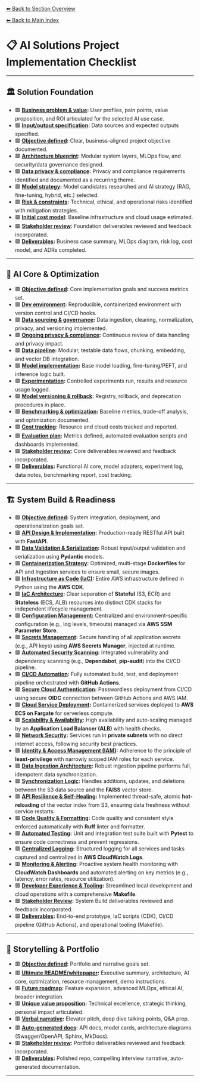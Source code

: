 [⬅ Back to Section Overview](README.md)

[⬅ Back to Main Index](../INDEX.md)

# 📋 AI Solutions Project Implementation Checklist

---

## 🏛️ Solution Foundation

- 🟩 **[Business problem & value](foundation/Business_Problem_Value.md):** User profiles, pain points, value proposition, and ROI articulated for the selected AI use case.
- 🟩 **[Input/output specification](foundation/Business_Problem_Value.md):** Data sources and expected outputs specified.
- 🟩 **[Objective defined](foundation/Objective.md):** Clear, business-aligned project objective documented.
- 🟩 **[Architecture blueprint](foundation/Architecture_Blueprint.md):** Modular system layers, MLOps flow, and security/data governance designed.
- 🟩 **[Data privacy & compliance](foundation/Architecture_Blueprint.md):** Privacy and compliance requirements identified and documented as a recurring theme.
- 🟩 **[Model strategy](foundation/Model_Strategy.md):** Model candidates researched and AI strategy (RAG, fine-tuning, hybrid, etc.) selected.
- 🟩 **[Risk & constraints](foundation/Risk_Constraints.md):** Technical, ethical, and operational risks identified with mitigation strategies.
- 🟩 **[Initial cost model](foundation/Deliverables.md):** Baseline infrastructure and cloud usage estimated.
- 🟩 **[Stakeholder review](foundation/Deliverables.md):** Foundation deliverables reviewed and feedback incorporated.
- 🟩 **[Deliverables](foundation/Deliverables.md):** Business case summary, MLOps diagram, risk log, cost model, and ADRs completed.

---

## 🧠 AI Core & Optimization

- 🟩 **[Objective defined](core/Objective.md):** Core implementation goals and success metrics set.
- 🟩 **[Dev environment](core/Dev_Environment_Data.md):** Reproducible, containerized environment with version control and CI/CD hooks.
- 🟩 **[Data sourcing & governance](core/Dev_Environment_Data.md):** Data ingestion, cleaning, normalization, privacy, and versioning implemented.
- 🟩 **[Ongoing privacy & compliance](core/Dev_Environment_Data.md):** Continuous review of data handling and privacy impact.
- 🟩 **[Data pipeline](core/Data_Pipeline_Processing.md):** Modular, testable data flows, chunking, embedding, and vector DB integration.
- 🟩 **[Model implementation](core/Model_Implementation_Experimentation.md):** Base model loading, fine-tuning/PEFT, and inference logic built.
- 🟩 **[Experimentation](core/Model_Implementation_Experimentation.md):** Controlled experiments run, results and resource usage logged.
- 🟩 **[Model versioning & rollback](core/Model_Implementation_Experimentation.md):** Registry, rollback, and deprecation procedures in place.
- 🟩 **[Benchmarking & optimization](core/Benchmarking_Optimization.md):** Baseline metrics, trade-off analysis, and optimization documented.
- 🟩 **[Cost tracking](core/Benchmarking_Optimization.md):** Resource and cloud costs tracked and reported.
- 🟩 **[Evaluation plan](core/Evaluation_Plan.md):** Metrics defined, automated evaluation scripts and dashboards implemented.
- 🟩 **[Stakeholder review](core/Deliverables.md):** Core deliverables reviewed and feedback incorporated.
- 🟩 **[Deliverables](core/Deliverables.md):** Functional AI core, model adapters, experiment log, data notes, benchmarking report, cost tracking.

---

## 🏗️ System Build & Readiness

- 🟩 **[Objective defined](build/Objective.md):** System integration, deployment, and operationalization goals set.
- 🟩 **[API Design & Implementation](build/API_Integration.md):** Production-ready RESTful API built with **FastAPI**.
- 🟩 **[Data Validation & Serialization](build/API_Integration.md):** Robust input/output validation and serialization using **Pydantic** models.
- 🟩 **[Containerization Strategy](build/Deployment_Infrastructure.md):** Optimized, multi-stage **Dockerfiles** for API and Ingestion services to ensure small, secure images.
- 🟩 **[Infrastructure as Code (IaC)](build/Deployment_Infrastructure.md):** Entire AWS infrastructure defined in Python using the **AWS CDK**.
- 🟩 **[IaC Architecture](build/Deployment_Infrastructure.md):** Clear separation of **Stateful** (S3, ECR) and **Stateless** (ECS, ALB) resources into distinct CDK stacks for independent lifecycle management.
- 🟩 **[Configuration Management](build/Deployment_Infrastructure.md):** Centralized and environment-specific configuration (e.g., log levels, timeouts) managed via **AWS SSM Parameter Store**.
- 🟩 **[Secrets Management](build/Deployment_Infrastructure.md):** Secure handling of all application secrets (e.g., API keys) using **AWS Secrets Manager**, injected at runtime.
- 🟩 **[Automated Security Scanning](build/Deployment_Infrastructure.md):** Integrated vulnerability and dependency scanning (e.g., **Dependabot**, **pip-audit**) into the CI/CD pipeline.
- 🟩 **[CI/CD Automation](build/Deployment_Infrastructure.md):** Fully automated build, test, and deployment pipeline orchestrated with **GitHub Actions**.
- 🟩 **[Secure Cloud Authentication](build/Deployment_Infrastructure.md):** Passwordless deployment from CI/CD using secure **OIDC** connection between GitHub Actions and AWS IAM.
- 🟩 **[Cloud Service Deployment](build/Deployment_Infrastructure.md):** Containerized services deployed to **AWS ECS on Fargate** for serverless compute.
- 🟩 **[Scalability & Availability](build/Deployment_Infrastructure.md):** High availability and auto-scaling managed by an **Application Load Balancer (ALB)** with health checks.
- 🟩 **[Network Security](build/Deployment_Infrastructure.md):** Services run in **private subnets** with no direct internet access, following security best practices.
- 🟩 **[Identity & Access Management (IAM)](build/Deployment_Infrastructure.md):** Adherence to the principle of **least-privilege** with narrowly scoped IAM roles for each service.
- 🟩 **[Data Ingestion Architecture](build/Operational_Playbook.md):** Robust ingestion pipeline performs full, idempotent data synchronization.
- 🟩 **[Synchronization Logic](build/Operational_Playbook.md):** Handles additions, updates, and deletions between the S3 data source and the **FAISS** vector store.
- 🟩 **[API Resilience & Self-Healing](build/Operational_Playbook.md):** Implemented thread-safe, atomic **hot-reloading** of the vector index from S3, ensuring data freshness without service restarts.
- 🟩 **[Code Quality & Formatting](build/Testing_Validation.md):** Code quality and consistent style enforced automatically with **Ruff** linter and formatter.
- 🟩 **[Automated Testing](build/Testing_Validation.md):** Unit and integration test suite built with **Pytest** to ensure code correctness and prevent regressions.
- 🟩 **[Centralized Logging](build/Observability_Monitoring.md):** Structured logging for all services and tasks captured and centralized in **AWS CloudWatch Logs**.
- 🟥 **[Monitoring & Alerting](build/Observability_Monitoring.md):** Proactive system health monitoring with **CloudWatch Dashboards** and automated alerting on key metrics (e.g., latency, error rates, resource utilization).
- 🟩 **[Developer Experience & Tooling](build/Deployment_Infrastructure.md):** Streamlined local development and cloud operations with a comprehensive **Makefile**.
- 🟩 **[Stakeholder Review](build/Deliverables.md):** System Build deliverables reviewed and feedback incorporated.
- 🟩 **[Deliverables](build/Deliverables.md):** End-to-end prototype, IaC scripts (CDK), CI/CD pipeline (GitHub Actions), and operational tooling (Makefile).

---

## 🌟 Storytelling & Portfolio

- 🟥 **[Objective defined](portfolio/Objective.md):** Portfolio and narrative goals set.
- 🟥 **[Ultimate README/whitepaper](portfolio/Ultimate_README.md):** Executive summary, architecture, AI core, optimization, resource management, demo instructions.
- 🟥 **[Future roadmap](portfolio/Future_Roadmap.md):** Feature expansion, advanced MLOps, ethical AI, broader integration.
- 🟥 **[Unique value proposition](portfolio/Unique_Value.md):** Technical excellence, strategic thinking, personal impact articulated.
- 🟥 **[Verbal narrative](portfolio/Verbal_Narrative.md):** Elevator pitch, deep dive talking points, Q&A prep.
- 🟥 **[Auto-generated docs](portfolio/Deliverables.md):** API docs, model cards, architecture diagrams (Swagger/OpenAPI, Sphinx, MkDocs).
- 🟥 **[Stakeholder review](portfolio/Deliverables.md):** Portfolio deliverables reviewed and feedback incorporated.
- 🟥 **[Deliverables](portfolio/Deliverables.md):** Polished repo, compelling interview narrative, auto-generated documentation.

---
